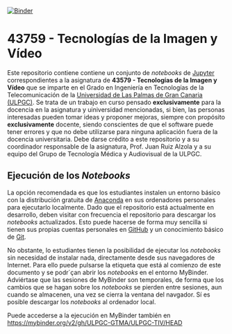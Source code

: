 [![Binder](https://mybinder.org/badge_logo.svg)](https://mybinder.org/v2/gh/ULPGC-GTMA/ULPGC-TIV/HEAD)


# 43759 - Tecnologías de la Imagen y Vídeo

Este repositorio contiene contiene un conjunto de *notebooks* de [Jupyter](https://jupyter.org/) correspondientes a la asignatura de **43579 - Tecnologías de la Imagen y Vídeo** que se imparte en el Grado en Ingeniería en Tecnologías de la Telecomunicación de la [Universidad de Las Palmas de Gran Canaria (ULPGC)](https://www.ulpgc.es/). Se trata de un trabajo en curso pensado **exclusivamente** para la docencia en la asignatura y uiniversidad mencionadas, si bien, las personas interesadas pueden tomar ideas y proponer mejoras, siempre con propósito **exclusivamente** docente, siendo conscientes de que el software puede tener errores y que no debe utilizarse para ninguna aplicación fuera de la docencia universitaria. Debe darse crédito a este repositorio y a su coordinador responsable de la asignatura, Prof. Juan Ruiz Alzola y a su equipo del Grupo de Tecnología Médica y Audiovisual de la ULPGC.

## Ejecución de los *Notebooks*

La opción recomendada es que los estudiantes instalen un entorno básico con la distribución gratuita de [Anaconda](https://www.anaconda.com/) en sus ordenadores personales para ejecutarlo localmente. Dado que el repositorio está actualmente en desarrollo, deben visitar con frecuencia el repositorio para descargar los *notebooks* actualizados. Esto puede hacerse de forma muy sencilla si tienen sus propias cuentas personales en [GitHub](https://github.com/) y un conocimiento básico de [Git](https://git-scm.com/).

No obstante, lo estudiantes tienen la posibilidad de ejecutar los *notebooks* sin necesidad de instalar nada, directamente desde sus navegadores de Internet. Para ello puede pulsarse la etiqueta que está al comienzo de este documento y se podr´çan abrir los *notebooks* en el entorno MyBinder. Adviértase que las sesiones de MyBinder son temporales, de forma que los cambios que se hagan sobre los *notebooks* se pierden entre sesiones, aun cuando se almacenen, una vez se cierra la ventana del navgador. Sí es posible descargar los *notebooks* al ordenador local.

Puede accederse a la ejecución en MyBinder también en https://mybinder.org/v2/gh/ULPGC-GTMA/ULPGC-TIV/HEAD 

